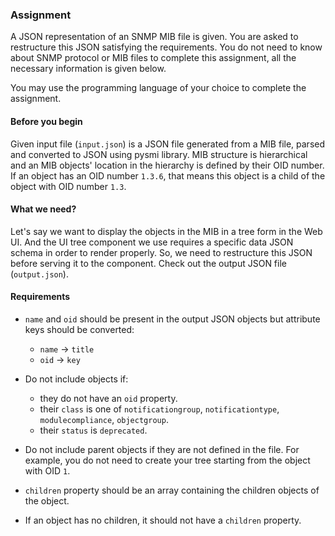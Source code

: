 ### Assignment

A JSON representation of an SNMP MIB file is given. You are asked to restructure this JSON satisfying the requirements. You do not need to know about SNMP protocol or MIB files to complete this assignment, all the necessary information is given below. 

You may use the programming language of your choice to complete the assignment.


#### Before you begin
Given input file (`input.json`) is a JSON file generated from a MIB file, parsed and converted to JSON using pysmi library. MIB structure is hierarchical and an MIB objects' location in the hierarchy is defined by their OID number. If an object has an OID number `1.3.6`, that means this object is a child of the object with OID number `1.3`.

#### What we need?
Let's say we want to display the objects in the MIB in a tree form in the Web UI. And the UI tree component we use requires a specific data JSON schema in order to render properly. So, we need to restructure this JSON before serving it to the component. Check out the output JSON file (`output.json`).


#### Requirements
- `name` and `oid` should be present in the output JSON objects but attribute keys should be converted:
  - `name` -> `title`
  - `oid` -> `key`
- Do not include objects if:
  - they do not have an `oid` property.
  - their `class` is one of `notificationgroup`, `notificationtype`, `modulecompliance`, `objectgroup`.
  - their `status` is `deprecated`.
  
- Do not include parent objects if they are not defined in the file. For example, you do not need to create your tree starting from the object with OID `1`.
- `children` property should be an array containing the children objects of the object.
- If an object has no children, it should not have a `children` property.

